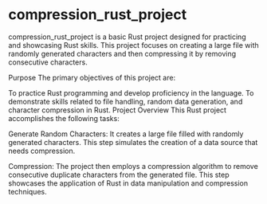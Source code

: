 # compression_rust_project

compression_rust_project is a basic Rust project designed for practicing and showcasing Rust skills. This project focuses on creating a large file with randomly generated characters and then compressing it by removing consecutive characters.

Purpose
The primary objectives of this project are:

To practice Rust programming and develop proficiency in the language.
To demonstrate skills related to file handling, random data generation, and character compression in Rust.
Project Overview
This Rust project accomplishes the following tasks:

Generate Random Characters: It creates a large file filled with randomly generated characters. This step simulates the creation of a data source that needs compression.

Compression: The project then employs a compression algorithm to remove consecutive duplicate characters from the generated file. This step showcases the application of Rust in data manipulation and compression techniques.
